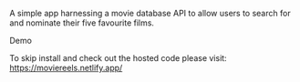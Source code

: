A simple app harnessing a movie database API to allow users to search for and nominate their five favourite films.

Demo

To skip install and check out the hosted code please visit: https://moviereels.netlify.app/

